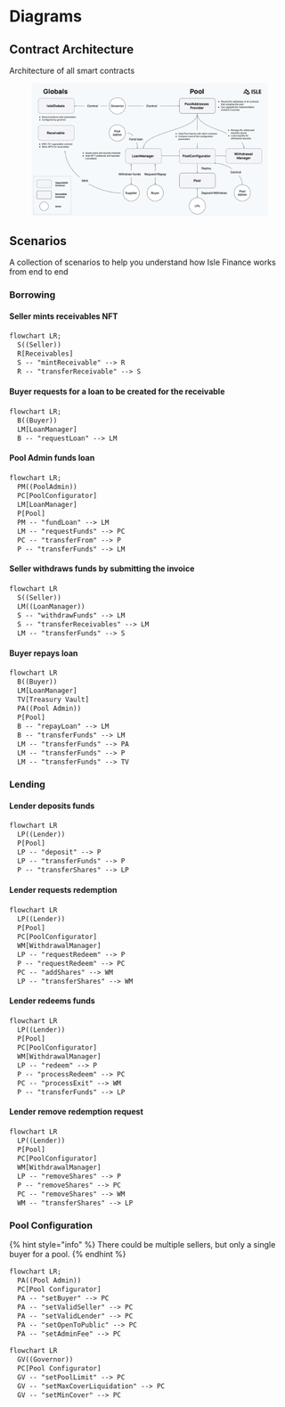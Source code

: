 # Diagrams

## Contract Architecture

Architecture of all smart contracts&#x20;

<figure><img src="../.gitbook/assets/Isle_Finance_Contract_Architecture.png" alt=""><figcaption></figcaption></figure>

## Scenarios

A collection of scenarios to help you understand how Isle Finance works from end to end

### Borrowing

#### Seller mints receivables NFT

```mermaid
flowchart LR;
  S((Seller))
  R[Receivables]
  S -- "mintReceivable" --> R
  R -- "transferReceivable" --> S
```

#### Buyer requests for a loan to be created for the receivable

```mermaid
flowchart LR;
  B((Buyer))
  LM[LoanManager]
  B -- "requestLoan" --> LM
```

#### Pool Admin funds loan

```mermaid
flowchart LR;
  PM((PoolAdmin))
  PC[PoolConfigurator]
  LM[LoanManager]
  P[Pool]
  PM -- "fundLoan" --> LM
  LM -- "requestFunds" --> PC
  PC -- "transferFrom" --> P
  P -- "transferFunds" --> LM
```

#### Seller withdraws funds by submitting the invoice

```mermaid
flowchart LR
  S((Seller))
  LM((LoanManager))
  S -- "withdrawFunds" --> LM
  S -- "transferReceivables" --> LM
  LM -- "transferFunds" --> S

```

#### Buyer repays loan

```mermaid
flowchart LR
  B((Buyer))
  LM[LoanManager]
  TV[Treasury Vault]
  PA((Pool Admin))
  P[Pool]
  B -- "repayLoan" --> LM
  B -- "transferFunds" --> LM
  LM -- "transferFunds" --> PA
  LM -- "transferFunds" --> P
  LM -- "transferFunds" --> TV
```

### Lending

#### Lender deposits funds

```mermaid
flowchart LR
  LP((Lender))
  P[Pool]
  LP -- "deposit" --> P
  LP -- "transferFunds" --> P
  P -- "transferShares" --> LP
```

#### Lender requests redemption

```mermaid
flowchart LR
  LP((Lender))
  P[Pool]
  PC[PoolConfigurator]
  WM[WithdrawalManager]
  LP -- "requestRedeem" --> P
  P -- "requestRedeem" --> PC
  PC -- "addShares" --> WM
  LP -- "transferShares" --> WM
```

#### Lender redeems funds

```mermaid
flowchart LR
  LP((Lender))
  P[Pool]
  PC[PoolConfigurator]
  WM[WithdrawalManager]
  LP -- "redeem" --> P
  P -- "processRedeem" --> PC
  PC -- "processExit" --> WM
  P -- "transferFunds" --> LP
```

#### Lender remove redemption request

```mermaid
flowchart LR
  LP((Lender))
  P[Pool]
  PC[PoolConfigurator]
  WM[WithdrawalManager]
  LP -- "removeShares" --> P
  P -- "removeShares" --> PC
  PC -- "removeShares" --> WM
  WM -- "transferShares" --> LP
```

### Pool Configuration

{% hint style="info" %}
There could be multiple sellers, but only a single buyer for a pool.
{% endhint %}

```mermaid
flowchart LR;
  PA((Pool Admin))
  PC[Pool Configurator]
  PA -- "setBuyer" --> PC
  PA -- "setValidSeller" --> PC
  PA -- "setValidLender" --> PC
  PA -- "setOpenToPublic" --> PC
  PA -- "setAdminFee" --> PC

```

```mermaid
flowchart LR
  GV((Governor))
  PC[Pool Configurator]
  GV -- "setPoolLimit" --> PC
  GV -- "setMaxCoverLiquidation" --> PC
  GV -- "setMinCover" --> PC
```
